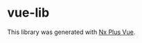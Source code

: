 # vue-lib

This library was generated with [Nx Plus Vue](https://github.com/ZachJW34/nx-plus/tree/master/libs/vue).
